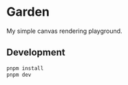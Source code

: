 # Garden

My simple canvas rendering playground.

## Development

```bash
pnpm install
pnpm dev
```
